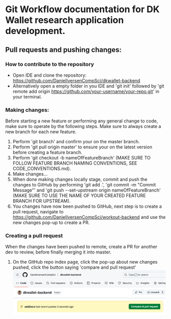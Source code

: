 # Git Workflow documentation for DK Wallet research application development.


## Pull requests and pushing changes:
### How to contribute to the repository
* Open IDE and clone the repository: https://github.com/DanielIversenCompSci/dkwallet-backend
* Alternatively open a empty folder in you IDE and 'git init' followed by 'git remote add origin https://github.com/your-username/your-repo.git' in your terminal.


### Making changes:
Before starting a new feature or performing any general change to code, make sure to operate by the following steps. Make sure to always create a new branch for each new feature.
<br>

1. Perform 'git branch' and confirm your on the master branch.
2. Perform 'git pull origin master' to ensure your on the latest version before creating a feature branch.
3. Perform 'git checkout -b nameOfFeatureBranch' (MAKE SURE TO FOLLOW FEATURE BRANCH NAMING CONVENTIONS, SEE CODE_CONVENTIONS.md).
4. Make changes...
5. When done making changes locally stage, commit and push the changes to GitHub by performing 'git add .', 'git commit -m "Commit Message"' and 'git push --set-upstream origin nameOfFeatureBranch' (MAKE SURE TO USE THE NAME OF YOUR CREATED FEATURE BRANCH FOR UPSTREAM).
6. You changes have now been pushed to GitHub, next step is to create a pull request, navigate to https://github.com/DanielIversenCompSci/workout-backend and use the new changes pop-up to create a PR.


### Creating a pull request
When the changes have been pushed to remote, create a PR for another dev to review, before finally merging it into master.
<br>

1. On the GitHub repo index page, click the pop-up about new changes pushed, click the button saying 'compare and pull request'
![Create PR](images/create-pr.png)